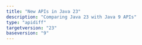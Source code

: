 ```yaml
---
title: "New APIs in Java 23"
description: "Comparing Java 23 with Java 9 APIs"
type: "apidiff"
targetversion: "23"
baseversion: "9"
---
```

